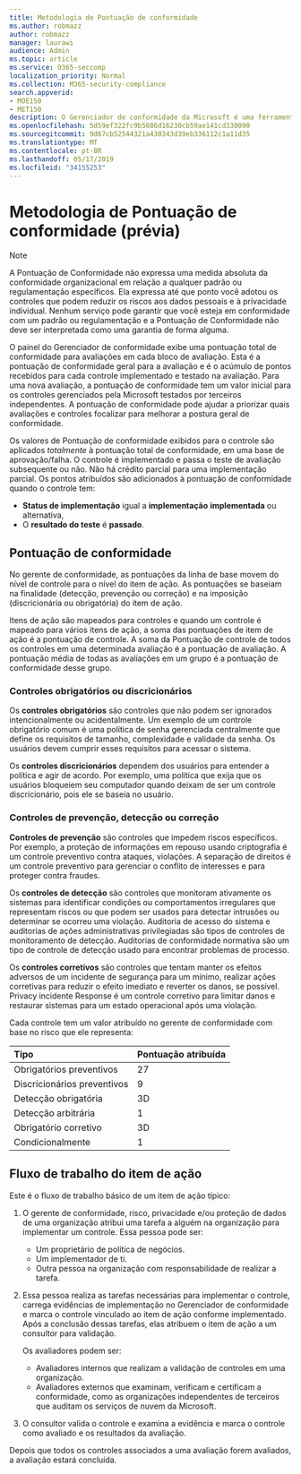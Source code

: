 ```yaml
---
title: Metodologia de Pontuação de conformidade
ms.author: robmazz
author: robmazz
manager: laurawi
audience: Admin
ms.topic: article
ms.service: O365-seccomp
localization_priority: Normal
ms.collection: M365-security-compliance
search.appverid:
- MOE150
- MET150
description: O Gerenciador de conformidade da Microsoft é uma ferramenta de avaliação de riscos gratuita baseada em fluxo de trabalho no portal de confiança do serviço Microsoft. O Gerenciador de conformidade permite que você rastreie, atribua e verifique as atividades de conformidade normativa relacionadas aos serviços em nuvem da Microsoft.
ms.openlocfilehash: 5d59ef322fc9b5686d16230cb59ae141cd338090
ms.sourcegitcommit: 9d67cb52544321a430343d39eb336112c1a11d35
ms.translationtype: MT
ms.contentlocale: pt-BR
ms.lasthandoff: 05/17/2019
ms.locfileid: "34155253"
---
```

# <a name="compliance-score-methodology-preview"></a>Metodologia de Pontuação de conformidade (prévia)

> [!NOTE]
> A Pontuação de Conformidade não expressa uma medida absoluta da conformidade organizacional em relação a qualquer padrão ou regulamentação específicos. Ela expressa até que ponto você adotou os controles que podem reduzir os riscos aos dados pessoais e à privacidade individual. Nenhum serviço pode garantir que você esteja em conformidade com um padrão ou regulamentação e a Pontuação de Conformidade não deve ser interpretada como uma garantia de forma alguma.

O painel do Gerenciador de conformidade exibe uma pontuação total de conformidade para avaliações em cada bloco de avaliação. Esta é a pontuação de conformidade geral para a avaliação e é o acúmulo de pontos recebidos para cada controle implementado e testado na avaliação. Para uma nova avaliação, a pontuação de conformidade tem um valor inicial para os controles gerenciados pela Microsoft testados por terceiros independentes. A pontuação de conformidade pode ajudar a priorizar quais avaliações e controles focalizar para melhorar a postura geral de conformidade.

Os valores de Pontuação de conformidade exibidos para o controle são aplicados *totalmente* à pontuação total de conformidade, em uma base de aprovação/falha. O controle é implementado e passa o teste de avaliação subsequente ou não. Não há crédito parcial para uma implementação parcial. Os pontos atribuídos são adicionados à pontuação de conformidade quando o controle tem:

- **Status de implementação** igual a **implementação** **implementada** ou alternativa,
- O **resultado do teste** é **passado**.

## <a name="compliance-score"></a>Pontuação de conformidade
  
No gerente de conformidade, as pontuações da linha de base movem do nível de controle para o nível do item de ação. As pontuações se baseiam na finalidade (detecção, prevenção ou correção) e na imposição (discricionária ou obrigatória) do item de ação.

Itens de ação são mapeados para controles e quando um controle é mapeado para vários itens de ação, a soma das pontuações de item de ação é a pontuação de controle. A soma da Pontuação de controle de todos os controles em uma determinada avaliação é a pontuação de avaliação. A pontuação média de todas as avaliações em um grupo é a pontuação de conformidade desse grupo.
  
### <a name="mandatory-or-discretionary-controls"></a>Controles obrigatórios ou discricionários
  
 Os **controles obrigatórios** são controles que não podem ser ignorados intencionalmente ou acidentalmente. Um exemplo de um controle obrigatório comum é uma política de senha gerenciada centralmente que define os requisitos de tamanho, complexidade e validade da senha. Os usuários devem cumprir esses requisitos para acessar o sistema.
  
 Os **controles discricionários** dependem dos usuários para entender a política e agir de acordo. Por exemplo, uma política que exija que os usuários bloqueiem seu computador quando deixam de ser um controle discricionário, pois ele se baseia no usuário.
  
### <a name="preventative-detective-or-corrective-controls"></a>Controles de prevenção, detecção ou correção
  
 **Controles de prevenção** são controles que impedem riscos específicos. Por exemplo, a proteção de informações em repouso usando criptografia é um controle preventivo contra ataques, violações. A separação de direitos é um controle preventivo para gerenciar o conflito de interesses e para proteger contra fraudes.
  
 Os **controles de detecção** são controles que monitoram ativamente os sistemas para identificar condições ou comportamentos irregulares que representam riscos ou que podem ser usados para detectar intrusões ou determinar se ocorreu uma violação. Auditoria de acesso do sistema e auditorias de ações administrativas privilegiadas são tipos de controles de monitoramento de detecção. Auditorias de conformidade normativa são um tipo de controle de detecção usado para encontrar problemas de processo.
  
Os **controles corretivos** são controles que tentam manter os efeitos adversos de um incidente de segurança para um mínimo, realizar ações corretivas para reduzir o efeito imediato e reverter os danos, se possível. Privacy incidente Response é um controle corretivo para limitar danos e restaurar sistemas para um estado operacional após uma violação.
  
Cada controle tem um valor atribuído no gerente de conformidade com base no risco que ele representa:

|**Tipo**|**Pontuação atribuída**|
|:-----|:-----|
| Obrigatórios preventivos | 27 |
| Discricionários preventivos | 9  |
| Detecção obrigatória | 3D |
| Detecção arbitrária | 1 |
| Obrigatório corretivo | 3D |
| Condicionalmente | 1 |
  
## <a name="action-item-workflow"></a>Fluxo de trabalho do item de ação

Este é o fluxo de trabalho básico de um item de ação típico:
  
1. O gerente de conformidade, risco, privacidade e/ou proteção de dados de uma organização atribui uma tarefa a alguém na organização para implementar um controle. Essa pessoa pode ser:

    - Um proprietário de política de negócios.
    - Um implementador de ti.
    - Outra pessoa na organização com responsabilidade de realizar a tarefa.

2. Essa pessoa realiza as tarefas necessárias para implementar o controle, carrega evidências de implementação no Gerenciador de conformidade e marca o controle vinculado ao item de ação conforme implementado. Após a conclusão dessas tarefas, elas atribuem o item de ação a um consultor para validação.

    Os avaliadores podem ser:

    - Avaliadores internos que realizam a validação de controles em uma organização.
    - Avaliadores externos que examinam, verificam e certificam a conformidade, como as organizações independentes de terceiros que auditam os serviços de nuvem da Microsoft.

3. O consultor valida o controle e examina a evidência e marca o controle como avaliado e os resultados da avaliação.

Depois que todos os controles associados a uma avaliação forem avaliados, a avaliação estará concluída.